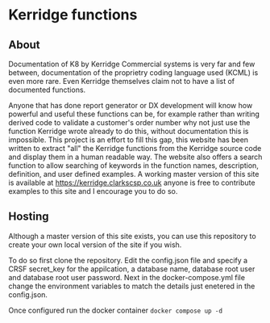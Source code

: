 # Kerridge functions

## About
Documentation of K8 by Kerridge Commercial systems is very far and few between, documentation of the proprietry coding language used (KCML) is even more rare.
Even Kerridge themselves claim not to have a list of documented functions. 

Anyone that has done report generator or DX development will know how powerful and useful these functions can be, for example rather than writing derived code
to validate a customer's order number why not just use the function Kerridge wrote already to do this, without documentation this is impossible. This project is
an effort to fill this gap, this website has been written to extract "all" the Kerridge functions from the Kerridge source code and display them in a human readable way.
The website also offers a search function to allow searching of keywords in the function names, description, definition, and user defined examples. A working master version
of this site is available at https://kerridge.clarkscsp.co.uk anyone is free to contribute examples to this site and I encourage you to do so.

## Hosting
Although a master version of this site exists, you can use this repository to create your own local version of the site if you wish.

To do so first clone the repository. Edit the config.json file and specify a CRSF secret_key for the appilcation, a database name, database root user and database root user password.
Next in the docker-compose.yml file change the environment variables to match the details just enetered in the config.json.

Once configured run the docker container `docker compose up -d`
